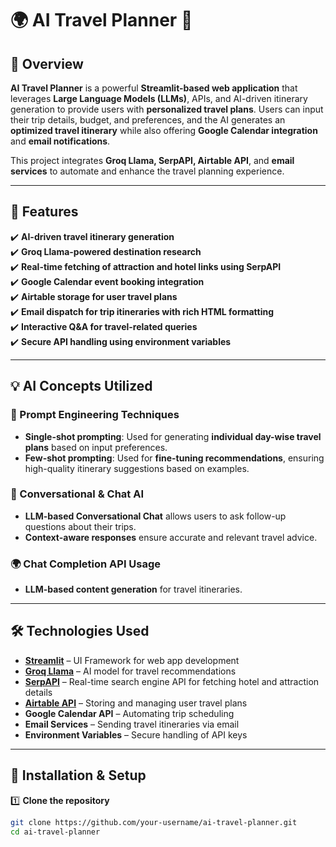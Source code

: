 
# 🌍 AI Travel Planner 🛫

## 🚀 Overview
**AI Travel Planner** is a powerful **Streamlit-based web application** that leverages **Large Language Models (LLMs)**, APIs, and AI-driven itinerary generation to provide users with **personalized travel plans**. Users can input their trip details, budget, and preferences, and the AI generates an **optimized travel itinerary** while also offering **Google Calendar integration** and **email notifications**.

This project integrates **Groq Llama, SerpAPI, Airtable API**, and **email services** to automate and enhance the travel planning experience.

---

## 📌 Features
✔️ **AI-driven travel itinerary generation**  
✔️ **Groq Llama-powered destination research**  
✔️ **Real-time fetching of attraction and hotel links using SerpAPI**  
✔️ **Google Calendar event booking integration**  
✔️ **Airtable storage for user travel plans**  
✔️ **Email dispatch for trip itineraries with rich HTML formatting**  
✔️ **Interactive Q&A for travel-related queries**  
✔️ **Secure API handling using environment variables**  

---

## 💡 AI Concepts Utilized

### 🧠 Prompt Engineering Techniques
- **Single-shot prompting**: Used for generating **individual day-wise travel plans** based on input preferences.
- **Few-shot prompting**: Used for **fine-tuning recommendations**, ensuring high-quality itinerary suggestions based on examples.

### 🔄 Conversational & Chat AI
- **LLM-based Conversational Chat** allows users to ask follow-up questions about their trips.
- **Context-aware responses** ensure accurate and relevant travel advice.

### 🌍 Chat Completion API Usage
- **LLM-based content generation** for travel itineraries.

---

## 🛠️ Technologies Used
- **[Streamlit](https://streamlit.io/)** – UI Framework for web app development
- **[Groq Llama](https://groq.com/)** – AI model for travel recommendations
- **[SerpAPI](https://serpapi.com/)** – Real-time search engine API for fetching hotel and attraction details
- **[Airtable API](https://airtable.com/)** – Storing and managing user travel plans
- **Google Calendar API** – Automating trip scheduling
- **Email Services** – Sending travel itineraries via email
- **Environment Variables** – Secure handling of API keys

---

## 📜 Installation & Setup

1️⃣ **Clone the repository**  
```bash
git clone https://github.com/your-username/ai-travel-planner.git
cd ai-travel-planner
